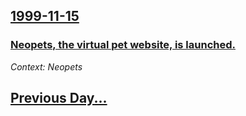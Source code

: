 ## [1999-11-15](/news/1999/11/15/index.md)

### [ Neopets, the virtual pet website, is launched.](/news/1999/11/15/neopets-the-virtual-pet-website-is-launched.md)
_Context: Neopets_

## [Previous Day...](/news/1999/11/14/index.md)

